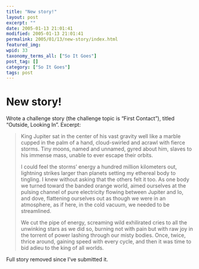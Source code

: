 ```yaml
---
title: "New story!"
layout: post
excerpt: ""
date: 2005-01-13 21:01:41
modified: 2005-01-13 21:01:41
permalink: 2005/01/13/new-story/index.html
featured_img: 
wpid: 33
taxonomy_terms_all: ["So It Goes"]
post_tag: []
category: ["So It Goes"]
tags: post
---
```


# New story!

Wrote a challenge story (the challenge topic is “First Contact”), titled “Outside, Looking In”. Excerpt:

> King Jupiter sat in the center of his vast gravity well like a marble cupped in the palm of a hand, cloud-swirled and acrawl with fierce storms. Tiny moons, named and unnamed, gyred about him, slaves to his immense mass, unable to ever escape their orbits.
> 
> I could feel the storms’ energy a hundred million kilometers out, lightning strikes larger than planets setting my ethereal body to tingling. I knew without asking that the others felt it too. As one body we turned toward the banded orange world, aimed ourselves at the pulsing channel of pure electricity flowing between Jupiter and Io, and dove, flattening ourselves out as though we were in an atmosphere, as if here, in the cold vacuum, we needed to be streamlined.
> 
> We cut the pipe of energy, screaming wild exhilirated cries to all the unwinking stars as we did so, burning not with pain but with raw joy in the torrent of power lashing through our misty bodies. Once, twice, thrice around, gaining speed with every cycle, and then it was time to bid adieu to the king of all worlds.

Full story removed since I’ve submitted it.